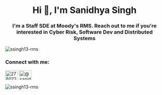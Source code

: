 <h1 align="center">Hi 👋, I'm Sanidhya Singh</h1>
<h3 align="center">I'm a Staff SDE at Moody's RMS. Reach out to me if you're interested in Cyber Risk, Software Dev and Distributed Systems</h3>

<p align="left"> <img src="https://komarev.com/ghpvc/?username=ssingh13-rms&label=Profile%20views&color=0e75b6&style=flat" alt="ssingh13-rms" /> </p>

<h3 align="left">Connect with me:</h3>
<p align="left">
<a href="https://stackoverflow.com/users/2760723" target="blank"><img align="center" src="https://cdn.jsdelivr.net/npm/simple-icons@3.0.1/icons/stackoverflow.svg" alt="2760723" height="30" width="40" /></a>
<a href="https://medium.com/@sanidhya235" target="blank"><img align="center" src="https://cdn.jsdelivr.net/npm/simple-icons@3.0.1/icons/medium.svg" alt="@sanidhya235" height="30" width="40" /></a>
</p>


<p><img align="center" src="https://github-readme-streak-stats.herokuapp.com/?user=ssingh13-rms&" alt="ssingh13-rms" /></p>
